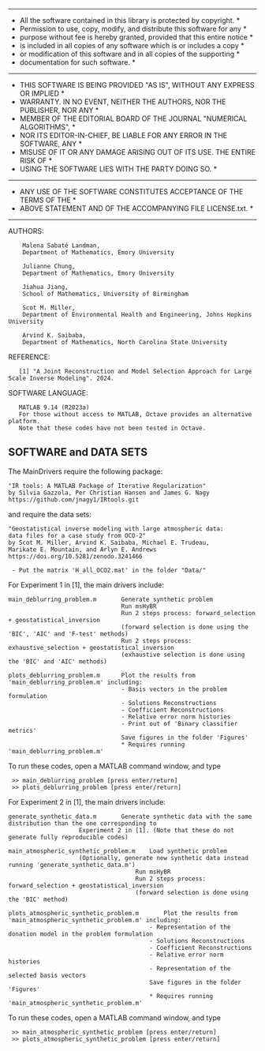   ***************************************************************************
  * All the software  contained in this library  is protected by copyright. *
  * Permission  to use, copy, modify, and  distribute this software for any *
  * purpose without fee is hereby granted, provided that this entire notice *
  * is included  in all copies  of any software which is or includes a copy *
  * or modification  of this software  and in all copies  of the supporting *
  * documentation for such software.                                        *
  ***************************************************************************
  * THIS SOFTWARE IS BEING PROVIDED "AS IS", WITHOUT ANY EXPRESS OR IMPLIED *
  * WARRANTY. IN NO EVENT, NEITHER  THE AUTHORS, NOR THE PUBLISHER, NOR ANY *
  * MEMBER  OF THE EDITORIAL BOARD OF  THE JOURNAL  "NUMERICAL ALGORITHMS", *
  * NOR ITS EDITOR-IN-CHIEF, BE  LIABLE FOR ANY ERROR  IN THE SOFTWARE, ANY *
  * MISUSE  OF IT  OR ANY DAMAGE ARISING OUT OF ITS USE. THE ENTIRE RISK OF *
  * USING THE SOFTWARE LIES WITH THE PARTY DOING SO.                        *
  ***************************************************************************
  * ANY USE  OF THE SOFTWARE  CONSTITUTES  ACCEPTANCE  OF THE TERMS  OF THE *
  * ABOVE STATEMENT AND OF THE ACCOMPANYING FILE LICENSE.txt.               *
  ***************************************************************************
  
AUTHORS:
        
        Malena Sabaté Landman, 
        Department of Mathematics, Emory University

        Julianne Chung, 
        Department of Mathematics, Emory University
        
        Jiahua Jiang,
        School of Mathematics, University of Birmingham
        
        Scot M. Miller, 
        Department of Environmental Health and Engineering, Johns Hopkins University
        
        Arvind K. Saibaba, 
        Department of Mathematics, North Carolina State University
   

REFERENCE:

       [1] "A Joint Reconstruction and Model Selection Approach for Large Scale Inverse Modeling". 2024.


SOFTWARE LANGUAGE:

       MATLAB 9.14 (R2023a)
       For those without access to MATLAB, Octave provides an alternative platform.  
       Note that these codes have not been tested in Octave. 



## SOFTWARE and DATA SETS

The MainDrivers require the following package:

    "IR tools: A MATLAB Package of Iterative Regularization"
    by Silvia Gazzola, Per Christian Hansen and James G. Nagy
    https://github.com/jnagy1/IRtools.git

and require the data sets:
    
    "Geostatistical inverse modeling with large atmospheric data: 
    data files for a case study from OCO-2"
    by Scot M. Miller, Arvind K. Saibaba, Michael E. Trudeau, 
    Marikate E. Mountain, and Arlyn E. Andrews
    https://doi.org/10.5281/zenodo.3241466

     - Put the matrix 'H_all_OCO2.mat' in the folder "Data/" 


For Experiment 1 in [1], the main drivers include:
    
    main_deblurring_problem.m       Generate synthetic problem 
                                    Run msHyBR
                                    Run 2 steps process: forward_selection + geostatistical_inversion
                                    (forward selection is done using the 'BIC', 'AIC' and 'F-test' methods)
                                    Run 2 steps process: exhaustive_selection + geostatistical_inversion
                                    (exhaustive selection is done using the 'BIC' and 'AIC' methods)
                                    
    plots_deblurring_problem.m      Plot the results from 'main_deblurring_problem.m' including:
                                    - Basis vectors in the problem formulation
                                    - Solutions Reconstructions
                                    - Coefficient Reconstructions
                                    - Relative error norm histories
                                    - Print out of 'Binary classifier metrics'
                                    Save figures in the folder 'Figures'
                                    * Requires running 'main_deblurring_problem.m'

To run these codes, open a MATLAB command window, and type 
     
     >> main_deblurring_problem [press enter/return]
     >> plots_deblurring_problem [press enter/return]



For Experiment 2 in [1], the main drivers include:

    generate_synthetic_data.m		Generate synthetic data with the same distribution than the one corresponding to
						Experiment 2 in [1]. (Note that these do not generate fully reproducible codes)
   
    main_atmospheric_synthetic_problem.m	Load synthetic problem 
						(Optionally, generate new synthetic data instead running 'generate_synthetic_data.m')
                                    	Run msHyBR
                                    	Run 2 steps process: forward_selection + geostatistical_inversion
                                    	(forward selection is done using the 'BIC' method)
                                    
    plots_atmospheric_synthetic_problem.m       Plot the results from 'main_atmospheric_synthetic_problem.m' including:
                                    		- Representation of the donation model in the problem formulation
                                    		- Solutions Reconstructions
                                   			- Coefficient Reconstructions
                                    		- Relative error norm histories
                                    		- Representation of the selected basis vectors
                                    		Save figures in the folder 'Figures'
                                    		* Requires running 'main_atmospheric_synthetic_problem.m'

To run these codes, open a MATLAB command window, and type 
     
     >> main_atmospheric_synthetic_problem [press enter/return]
     >> plots_atmospheric_synthetic_problem [press enter/return]


